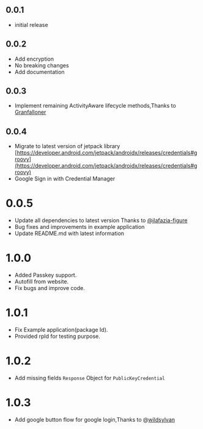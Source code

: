 ## 0.0.1

- initial release

## 0.0.2

- Add encryption
- No breaking changes
- Add documentation

## 0.0.3

- Implement remaining ActivityAware lifecycle methods,Thanks to [Granfalloner](https://github.com/Granfalloner)

## 0.0.4

- Migrate to latest version of jetpack library [https://developer.android.com/jetpack/androidx/releases/credentials#groovy](https://developer.android.com/jetpack/androidx/releases/credentials#groovy)
- Google Sign in with Credential Manager 

# 0.0.5

- Update all dependencies to latest version Thanks to [@jlafazia-figure](https://github.com/jlafazia-figure)
- Bug fixes and improvements in example application
- Update README.md with latest information


# 1.0.0

- Added Passkey support.
- Autofill from website.
- Fix bugs and improve code.

# 1.0.1

- Fix Example application(package Id).
- Provided rpId for testing purpose.

# 1.0.2

- Add missing fields `Response` Object for `PublicKeyCredential`

# 1.0.3

- Add google button flow for google login,Thanks to @[wildsylvan](https://github.com/wildsylvan)
